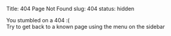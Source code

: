 Title: 404 Page Not Found
slug: 404
status: hidden

You stumbled on a 404 :(  
Try to get back to a known page using the menu on the sidebar